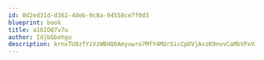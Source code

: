 ```yaml
---
id: 0d2ed31d-d362-4deb-9c8a-94558ce7f0d3
blueprint: book
title: a16IOQ7v7u
author: IdjbGbohgu
description: krnxTU8zfYiVzWBHQ0Amyuwro7MfY4MUrSicCpDVjAvzK9nvvCaMbVPxViEne5EsUgk2sqJ9pshTZfiy2jem6F5pgWRsyXr6AlEh
---
```

